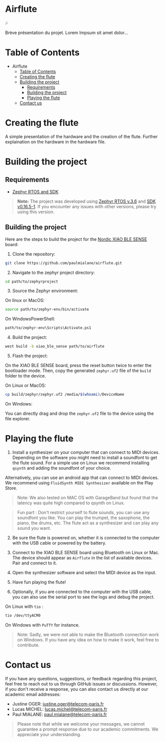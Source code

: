 # Airflute 

:notes:

Brève présentation du projet.
Lorem Impsum sit amet dolor...

# Table of Contents

- Airflute
  - [Table of Contents](#table-of-contents)
  - [Creating the flute](#creating-the-flute)
  - [Building the project](#building-the-project)
    - [Requirements](#requirements)
    - [Building the project](#building-the-project-1)
    - [Playing the flute](#playing-the-flute)
  - [Contact us](#contact-us)


# Creating the flute

A simple presentation of the hardware and the creation of the flute. Further explaination on the hardware in the hardware file.



# Building the project

## Requirements

- [Zephyr RTOS and SDK](https://docs.zephyrproject.org/latest/develop/getting_started/index.html)

> **Note:** The project was developed using [Zephyr RTOS v.3.6](https://github.com/zephyrproject-rtos/zephyr/releases/tag/v3.6.0) and [SDK v0.16.5-1](https://github.com/zephyrproject-rtos/sdk-ng/releases/tag/v0.16.5-1). If you encounter any issues with other versions, please try using this version.



## Building the project

Here are the steps to build the project for the [Nordic XIAO BLE SENSE](https://wiki.seeedstudio.com/XIAO_BLE/) board:

1. Clone the repository:

```bash
git clone https://github.com/paulmialane/airflute.git
```

2. Navigate to the zephyr project directory:

```bash
cd path/to/zephyrproject
```

3. Source the Zephyr environment:

On linux or MacOS:
```bash
source path/to/zephyr-env/bin/activate
```
On WindowsPowerShell:
```bash
path/to/zephyr-env\Scripts\Activate.ps1
```

4. Build the project:

```bash
west build -b xiao_ble_sense path/to/airflute
```

5. Flash the project:

On the XIAO BLE SENSE board, press the reset button twice to enter the bootloader mode. Then, copy the generated `zephyr.uf2` file of the `build` folder to the device.

On Linux or MacOS:
```bash
cp build/zephyr/zephyr.uf2 /media/$(whoami)/DeviceName
```

On Windows:

You can directly drag and drop the `zephyr.uf2` file to the device using the file explorer.



# Playing the flute

1. Install a synthesizer on your computer that can connect to MIDI devices. Depending on the software you might need to install a soundfont to get the flute sound. For a simple use on Linux we recommend installing `qsynth` and adding the soundfont of your choice.

Alternatively, you can use an android app that can connect to MIDI devices. We recommend using `FluidSynth MIDI Synthesizer` available on the Play Store.

> Note: We also tested on MAC OS with GarageBand but found that the latency was quite high compared to qsynth on Linux.

> Fun part : Don't restrict yourself to flute sounds, you can use any soundfont you like. You can play the trumpet, the saxophone, the piano, the drums, etc. The flute act as a synthesizer and can play any sound you want.

2. Be sure the flute is powered on, whether it is connected to the computer with the USB cable or powered by the battery.

3. Connect to the XIAO BLE SENSE board using Bluetooth on Linux or Mac. The device should appear as `Airflute` in the list of available devices. Pair and connect to it. 

4. Open the synthesizer software and select the MIDI device as the input.

5. Have fun playing the flute!

6. Optionally, if you are connected to the computer with the USB cable, you can also use the serial port to see the logs and debug the project.

On Linux with `tio` :
```bash
tio /dev/ttyACM0
```

On Windows with `PuTTY` for instance.



> Note: Sadly, we were not able to make the Bluetooth connection work on Windows. If you have any idea on how to make it work, feel free to contribute.

# Contact us

If you have any questions, suggestions, or feedback regarding this project, feel free to reach out to us through GitHub issues or discussions. However, if you don't receive a response, you can also contact us directly at our academic email addresses:

- Justine OGER: [justine.oger@telecom-paris.fr](mailto:justine.oger@telecom-paris.fr)
- Lucas MICHEL: [lucas.michel@telecom-paris.fr](mailto:lucas.michel@telecom-paris.fr)
- Paul MIALANE: [paul.mialane@telecom-paris.fr](mailto:paul.mialane@telecom-paris.fr)

> Please note that while we welcome your messages, we cannot guarantee a prompt response due to our academic commitments. We appreciate your understanding.

